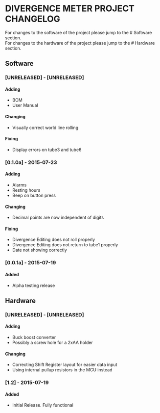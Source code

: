 # DIVERGENCE METER PROJECT CHANGELOG 

For changes to the software of the project please jump to the # Software section.  
For changes to the hardware of the project please jump to the # Hardware section.  

## Software

### [UNRELEASED] - [UNRELEASED]
#### Adding
- BOM
- User Manual

#### Changing
- Visually correct world line rolling

#### Fixing
- Display errors on tube3 and tube6


### [0.1.0a] - 2015-07-23
#### Adding
- Alarms
- Resting hours
- Beep on button press

#### Changing
- Decimal points are now independent of digits

#### Fixing
- Divergence Editing does not roll properly
- Divergence Editing does not return to tube1 properly
- Date not showing correctly


### [0.0.1a] - 2015-07-19
#### Added
- Alpha testing release






## Hardware

### [UNRELEASED] - [UNRELEASED]
#### Adding
- Buck boost converter
- Possibly a screw hole for a 2xAA holder

#### Changing
- Correcting Shift Register layout for easier data input
- Using internal pullup resistors in the MCU instead


### [1.2] - 2015-07-19
#### Added
- Initial Release. Fully functional